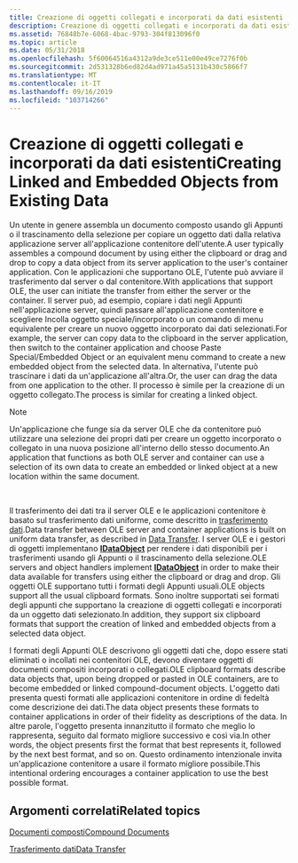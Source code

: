 ```yaml
---
title: Creazione di oggetti collegati e incorporati da dati esistenti
description: Creazione di oggetti collegati e incorporati da dati esistenti
ms.assetid: 76848b7e-6068-4bac-9793-304f813096f0
ms.topic: article
ms.date: 05/31/2018
ms.openlocfilehash: 5f60064516a4312a9de3ce511e00e49ce7276f0b
ms.sourcegitcommit: 2d531328b6ed82d4ad971a45a5131b430c5866f7
ms.translationtype: MT
ms.contentlocale: it-IT
ms.lasthandoff: 09/16/2019
ms.locfileid: "103714266"
---
```

# <a name="creating-linked-and-embedded-objects-from-existing-data"></a><span data-ttu-id="b9af2-103">Creazione di oggetti collegati e incorporati da dati esistenti</span><span class="sxs-lookup"><span data-stu-id="b9af2-103">Creating Linked and Embedded Objects from Existing Data</span></span>

<span data-ttu-id="b9af2-104">Un utente in genere assembla un documento composto usando gli Appunti o il trascinamento della selezione per copiare un oggetto dati dalla relativa applicazione server all'applicazione contenitore dell'utente.</span><span class="sxs-lookup"><span data-stu-id="b9af2-104">A user typically assembles a compound document by using either the clipboard or drag and drop to copy a data object from its server application to the user's container application.</span></span> <span data-ttu-id="b9af2-105">Con le applicazioni che supportano OLE, l'utente può avviare il trasferimento dal server o dal contenitore.</span><span class="sxs-lookup"><span data-stu-id="b9af2-105">With applications that support OLE, the user can initiate the transfer from either the server or the container.</span></span> <span data-ttu-id="b9af2-106">Il server può, ad esempio, copiare i dati negli Appunti nell'applicazione server, quindi passare all'applicazione contenitore e scegliere Incolla oggetto speciale/incorporato o un comando di menu equivalente per creare un nuovo oggetto incorporato dai dati selezionati.</span><span class="sxs-lookup"><span data-stu-id="b9af2-106">For example, the server can copy data to the clipboard in the server application, then switch to the container application and choose Paste Special/Embedded Object or an equivalent menu command to create a new embedded object from the selected data.</span></span> <span data-ttu-id="b9af2-107">In alternativa, l'utente può trascinare i dati da un'applicazione all'altra.</span><span class="sxs-lookup"><span data-stu-id="b9af2-107">Or, the user can drag the data from one application to the other.</span></span> <span data-ttu-id="b9af2-108">Il processo è simile per la creazione di un oggetto collegato.</span><span class="sxs-lookup"><span data-stu-id="b9af2-108">The process is similar for creating a linked object.</span></span>

> [!Note]  
> <span data-ttu-id="b9af2-109">Un'applicazione che funge sia da server OLE che da contenitore può utilizzare una selezione dei propri dati per creare un oggetto incorporato o collegato in una nuova posizione all'interno dello stesso documento.</span><span class="sxs-lookup"><span data-stu-id="b9af2-109">An application that functions as both OLE server and container can use a selection of its own data to create an embedded or linked object at a new location within the same document.</span></span>

 

<span data-ttu-id="b9af2-110">Il trasferimento dei dati tra il server OLE e le applicazioni contenitore è basato sul trasferimento dati uniforme, come descritto in [trasferimento dati](data-transfer.md).</span><span class="sxs-lookup"><span data-stu-id="b9af2-110">Data transfer between OLE server and container applications is built on uniform data transfer, as described in [Data Transfer](data-transfer.md).</span></span> <span data-ttu-id="b9af2-111">I server OLE e i gestori di oggetti implementano [**IDataObject**](/windows/desktop/api/ObjIdl/nn-objidl-idataobject) per rendere i dati disponibili per i trasferimenti usando gli Appunti o il trascinamento della selezione.</span><span class="sxs-lookup"><span data-stu-id="b9af2-111">OLE servers and object handlers implement [**IDataObject**](/windows/desktop/api/ObjIdl/nn-objidl-idataobject) in order to make their data available for transfers using either the clipboard or drag and drop.</span></span> <span data-ttu-id="b9af2-112">Gli oggetti OLE supportano tutti i formati degli Appunti usuali.</span><span class="sxs-lookup"><span data-stu-id="b9af2-112">OLE objects support all the usual clipboard formats.</span></span> <span data-ttu-id="b9af2-113">Sono inoltre supportati sei formati degli appunti che supportano la creazione di oggetti collegati e incorporati da un oggetto dati selezionato.</span><span class="sxs-lookup"><span data-stu-id="b9af2-113">In addition, they support six clipboard formats that support the creation of linked and embedded objects from a selected data object.</span></span>

<span data-ttu-id="b9af2-114">I formati degli Appunti OLE descrivono gli oggetti dati che, dopo essere stati eliminati o incollati nei contenitori OLE, devono diventare oggetti di documenti compositi incorporati o collegati.</span><span class="sxs-lookup"><span data-stu-id="b9af2-114">OLE clipboard formats describe data objects that, upon being dropped or pasted in OLE containers, are to become embedded or linked compound-document objects.</span></span> <span data-ttu-id="b9af2-115">L'oggetto dati presenta questi formati alle applicazioni contenitore in ordine di fedeltà come descrizione dei dati.</span><span class="sxs-lookup"><span data-stu-id="b9af2-115">The data object presents these formats to container applications in order of their fidelity as descriptions of the data.</span></span> <span data-ttu-id="b9af2-116">In altre parole, l'oggetto presenta innanzitutto il formato che meglio lo rappresenta, seguito dal formato migliore successivo e così via.</span><span class="sxs-lookup"><span data-stu-id="b9af2-116">In other words, the object presents first the format that best represents it, followed by the next best format, and so on.</span></span> <span data-ttu-id="b9af2-117">Questo ordinamento intenzionale invita un'applicazione contenitore a usare il formato migliore possibile.</span><span class="sxs-lookup"><span data-stu-id="b9af2-117">This intentional ordering encourages a container application to use the best possible format.</span></span>

## <a name="related-topics"></a><span data-ttu-id="b9af2-118">Argomenti correlati</span><span class="sxs-lookup"><span data-stu-id="b9af2-118">Related topics</span></span>

<dl> <dt>

[<span data-ttu-id="b9af2-119">Documenti composti</span><span class="sxs-lookup"><span data-stu-id="b9af2-119">Compound Documents</span></span>](compound-documents.md)
</dt> <dt>

[<span data-ttu-id="b9af2-120">Trasferimento dati</span><span class="sxs-lookup"><span data-stu-id="b9af2-120">Data Transfer</span></span>](data-transfer.md)
</dt> </dl>

 

 




